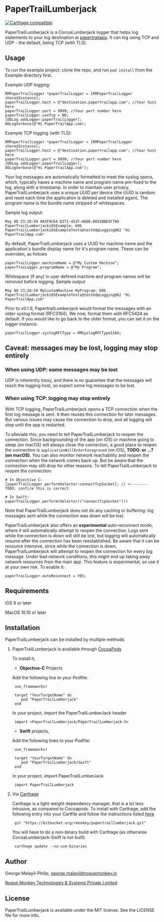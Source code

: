 # PaperTrailLumberjack
[![Carthage compatible](https://img.shields.io/badge/Carthage-compatible-4BC51D.svg?style=flat)](https://github.com/Carthage/Carthage)

PaperTrailLumberjack is a CocoaLumberjack logger that helps log statements to your log destination at [papertrailapp](http://papertrailapp.com).
It can log using TCP and UDP - the default, being TCP (with TLS).

## Usage

To run the example project; clone the repo, and run `pod install` from the Example directory first.

Example UDP logging:

    RMPaperTrailLogger *paperTrailLogger = [RMPaperTrailLogger sharedInstance];
    paperTrailLogger.host = @"destination.papertrailapp.com"; //Your host here
    paperTrailLogger.port = 9999; //Your port number here    
    paperTrailLogger.useTcp = NO;
    [DDLog addLogger:paperTrailLogger];
    DDLogVerbose(@"Hi PaperTrailApp.com);

Example TCP logging (with TLS):

    RMPaperTrailLogger *paperTrailLogger = [RMPaperTrailLogger sharedInstance];
    paperTrailLogger.host = @"destination.papertrailapp.com"; //Your host here
    paperTrailLogger.port = 9999; //Your port number here    
    [DDLog addLogger:paperTrailLogger];
    DDLogVerbose(@"Hi PaperTrailApp.com");

Your log messages are automatically formatted to meet the syslog specs, which, typically haves a machine name and program name pre-fixed to the log, along with a timestamp. In order to maintain user privacy, PaperTrailLumberjack uses a unique UUID per device (the UUID is random and reset each time the application is deleted and installed again). The program name is the bundle name stripped of whitespaces.

Sample log output:

    May 08 23:20:59 0A3F9C64-D271-452F-AD6E-8052BBD3F789 PaperTrailLumberjackiOSExample: 60b PaperTrailLumberjackiOSExampleTests@testUdpLogging@62 "Hi PaperTrailApp.com"

By default, PaperTrailLumberjack uses a UUID for machine name and the application's bundle display name for it's program name. These can be overriden, as follows

    paperTrailLogger.machineName = @"My Custom Machine";
    paperTraiLogger.programName = @"My Program";

Whitespace (if any) in user defined machine and program names will be removed before logging. Sample output

    May 08 23:20:59 MyCustomMachine MyProgram: 60b PaperTrailLumberjackiOSExampleTests@testUdpLogging@62 "Hi PaperTrailApp.com"

Prior to v0.1.9, PapertrailLumberjack would format the messages with an older syslog format (RFC3164). We now, format them with RFC5424 as default. If you would like to go back to the older format, you can set it on the logger instance.

    paperTrailLogger.syslogRFCType = RMSyslogRFCType3164;

## Caveat: messages may be lost, logging may stop entirely

### When using UDP: some messages may be lost

UDP is inherently lossy, and there is no guarantee that the messages will reach the logging host, so expect some log messages to be lost.

### When using TCP: logging may stop entirely

With TCP logging, PaperTrailLumberjack opens a TCP connection when the first log message is sent. It then reuses this connection for later messages. But various issues may cause the connection to drop, and all logging will stop until the app is restarted.

To alleviate this, you need to tell PaperTrailLumberjack to reopen the connection. Since backgrounding of the app (on iOS) or machine going to sleep (on macOS) will always close the connection, a good place to reopen the connection is `applicationWillEnterForeground` (on iOS), **TODO: or ...? (on macOS).** You can also monitor network reachability and reopen the connection when the network comes back up. But be aware that the connection may still drop for other reasons. To tell PaperTrailLumberjack to reopen the connection:

    # In Objective C:
    [paperTrailLogger performSelector:connectTcpSocket]; // <-------- TODO: confirm this is correct

    # In Swift:
    paperTrailLogger.perform(Selector(("connectTcpSocket")))

Note that PaperTrailLumberjack does not do any caching or buffering: log messages sent while the connection was down will be lost.

PaperTrailLumberjack also offers an **experimental** auto-reconnect mode, where it will automatically attempt to reopen the connection. Logs sent while the connection is down will still be lost, but logging will automatically resume after the connection has been reestablished. Be aware that it can be resource intensive, since while the connection is down, PaperTrailLumberjack will attempt to reopen the connection for every log message. Under bad network conditions, this might end up taking away network resources from the main app. This feature is experimental, so use it at your own risk. To enable it:

    paperTrailLogger.autoReconnect = YES;

## Requirements

   iOS 8 or later
   
   MacOS 10.10 or later
   
## Installation

PaperTrailLumberjack can be installed by multiple methods

1. PaperTrailLumberjack is available through [CocoaPods](http://cocoapods.org) 

    To install it,

    + **Objective-C** Projects
   
    Add the following line to your Podfile:

        use_frameworks!
        
        target "YourTargetName" do
           pod "PaperTrailLumberjack"
        end


    In your project, import the PaperTrailLumberJack header

        import <PaperTrailLumberjack/PaperTrailLumberjack.h>


    + **Swift** projects, 

    Add the following lines to your Podfile:

        use_frameworks!
        
        target "YourTargetName" do
           pod "PaperTrailLumberjack/Swift"
        end

    In your project, import PaperTrailLumberJack
   
        import PaperTrailLumberjack


2. Via [Carthage](https://github.com/Carthage/Carthage)

    Carthage is a light-weight dependency manager, that is a lot less intrusive, as compared to Cocoapods. To install with Carthage,
add the following entry into your Cartfile and follow the instructions listed [here](https://github.com/Carthage/Carthage)

        git "https://bitbucket.org/rmonkey/papertraillumberjack.git"
        
    You will have to do a non-binary build with Carthage (as otherwise CocoaLumberjack-Swift is not built)
    
        carthage update --no-use-binaries


## Author

George Malayil-Philip, [george.malayil@roguemonkey.in](mailto:george.malayil@roguemonkey.in)

[Rogue Monkey Technologies & Systems Private Limited](http://www.roguemonkey.in)

## License

PaperTrailLumberjack is available under the MIT license. See the LICENSE file for more info.

